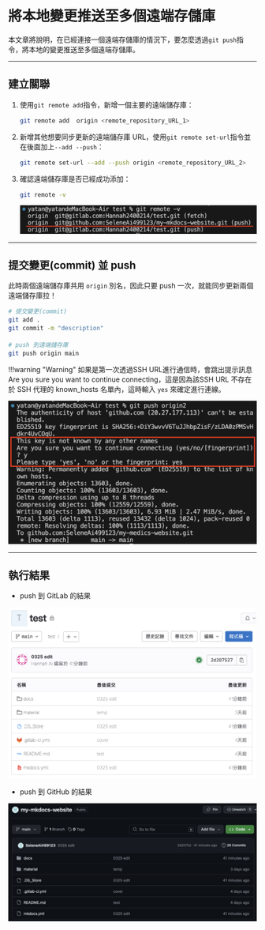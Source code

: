 # 將本地變更推送至多個遠端存儲庫

本文章將說明，在已經連接一個遠端存儲庫的情況下，要怎麼透過`git push`指令，將本地的變更推送至多個遠端存儲庫。

---

## 建立關聯

1. 使用`git remote add`指令，新增一個主要的遠端儲存庫：

    ```bash
    git remote add  origin <remote_repository_URL_1>
    ```

2. 新增其他想要同步更新的遠端儲存庫 URL，使用`git remote set-url`指令並在後面加上`--add --push`：

    ```bash
    git remote set-url --add --push origin <remote_repository_URL_2>
    ```

3. 確認遠端儲存庫是否已經成功添加：

    ```bash
    git remote -v
    ```

    ![](../assets/images/screenshot/gitremote-v.png)

---

## 提交變更(commit) 並 push

此時兩個遠端儲存庫共用 `origin` 別名，因此只要 push 一次，就能同步更新兩個遠端儲存庫拉！

```bash
# 提交變更(commit)
git add .
git commit -m "description"
 
# push 到遠端儲存庫
git push origin main
```

!!!warning "Warning"
    如果是第一次透過SSH URL進行通信時，會跳出提示訊息 Are you sure you want to continue connecting，這是因為該SSH URL 不存在於 SSH 代理的 known_hosts 名單內，這時輸入 `yes` 來確定進行連線。

![](../assets/images/screenshot/gitpushtoremote2.png)

---

## 執行結果

- push 到 GitLab 的結果

![](../assets/images/screenshot/remote1.png)

- push 到 GitHub 的結果

![](../assets/images/screenshot/remote2.png)


    